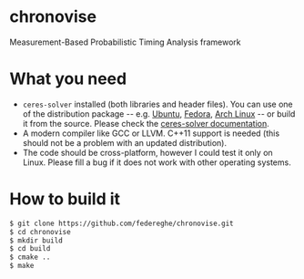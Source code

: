 # chronovise
Measurement-Based Probabilistic Timing Analysis framework

What you need
=============
* `ceres-solver` installed (both libraries and header files). You can use one of the distribution package -- e.g. [Ubuntu](https://packages.ubuntu.com/search?keywords=libceres-dev), [Fedora](https://admin.fedoraproject.org/pkgdb/package/rpms/ceres-solver/), [Arch Linux](https://aur.archlinux.org/packages/ceres-solver/) -- or build it from the source. Please check the [ceres-solver documentation](http://ceres-solver.org/installation.html).
* A modern compiler like GCC or LLVM. C++11 support is needed (this should not be a problem with an updated distribution).
* The code should be cross-platform, however I could test it only on Linux. Please fill a bug if it does not work with other operating systems.

How to build it
===============
```bash
$ git clone https://github.com/federeghe/chronovise.git
$ cd chronovise
$ mkdir build
$ cd build
$ cmake ..
$ make
```

